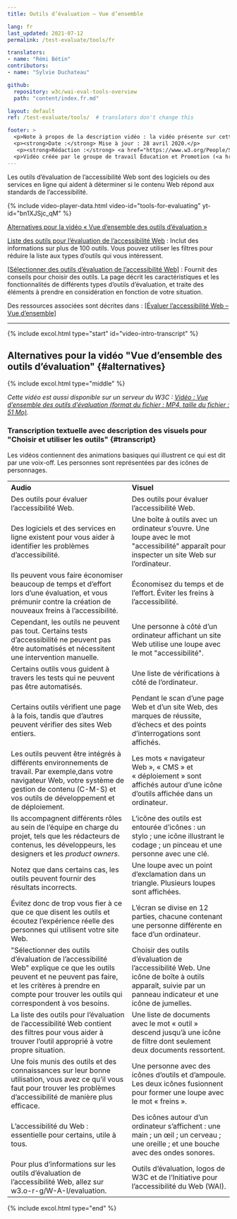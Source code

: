 ```yaml
---
title: Outils d’évaluation – Vue d’ensemble

lang: fr
last_updated: 2021-07-12
permalink: /test-evaluate/tools/fr

translators:
- name: "Rémi Bétin"
contributors:
- name: "Sylvie Duchateau"

github:
  repository: w3c/wai-eval-tools-overview
  path: "content/index.fr.md"

layout: default
ref: /test-evaluate/tools/  # translators don't change this

footer: >
  <p>Note à propos de la description vidéo : la vidéo présente sur cette page n’inclut pas l’audiodescription synchronisée car les images n’illustrent que l’audio et ne fournissent pas d’informations supplémentaires. Dans ce cas-ci, l’audiodescription serait plus distrayante qu’utile pour la plupart des utilisateurs, y compris pour les personnes qui ne peuvent pas voir les images. La description des informations contenues dans les images est reprise dans la transcription textuelle avec description des visuels (« transcription descriptive »).</p>
  <p><strong>Date :</strong> Mise à jour : 28 avril 2020.</p>
   <p><strong>Rédaction :</strong> <a href="https://www.w3.org/People/Shawn/">Shawn Lawton Henry</a>.</p>
  <p>Vidéo créée par le groupe de travail Éducation et Promotion (<a href="http://www.w3.org/WAI/EO/">EOWG</a>) avec le soutien du projet <a href="https://www.w3.org/WAI/about/projects/wai-guide/">WAI-Guide</a> financé par la Commission européenne (CE) dans le cadre du programme Horizon 2020 (convention de subvention n°822245) <a href="./acknowledgements/">Remerciements</a>.</p>
---
```


Les outils d’évaluation de l’accessibilité Web sont des logiciels ou des services en ligne qui aident à déterminer si le contenu Web répond aux standards de l’accessibilité.

<div class="video-card" id="video-intro">
  {% include video-player-data.html
      video-id="tools-for-evaluating"
      yt-id="bn1XJSjc_qM"
  %}
  <p><a href="#alternatives">Alternatives pour la vidéo « Vue d’ensemble des outils d’évaluation »</a></p>
</div>

[Liste des outils pour l’évaluation de l’accessibilité Web](/test-evaluate/tools/list/)
: Inclut des informations sur plus de 100 outils. Vous pouvez utiliser les filtres pour réduire la liste aux types d’outils qui vous intéressent.

[[Sélectionner des outils d’évaluation de l’accessibilité Web]](/test-evaluate/tools/selecting/)
: Fournit des conseils pour choisir des outils. La page décrit les caractéristiques et les fonctionnalités de différents types d’outils d’évaluation, et traite des éléments à prendre en considération en fonction de votre situation.

Des ressources associées sont décrites dans : [[Évaluer l’accessibilité Web – Vue d’ensemble]](/test-evaluate/)

<hr>

{% include excol.html type="start" id="video-intro-transcript" %}

##  Alternatives pour la vidéo "Vue d’ensemble des outils d’évaluation" {#alternatives}

{% include excol.html type="middle" %}

_Cette vidéo est aussi disponible sur un serveur du W3C : [Vidéo : Vue d’ensemble des outils d’évaluation (format du fichier : MP4, taille du fichier : 51 Mo)](http://media.w3.org/wai/evaluation-intros/tools-for-evaluating.mp4)._

###  Transcription textuelle avec description des visuels pour "Choisir et utiliser les outils" {#transcript}

Les vidéos contiennent des animations basiques qui illustrent ce qui est dit par une voix-off. Les personnes sont représentées par des icônes de personnages.

<table aria-labelledby="transcript">
  <tbody><tr>
    <th align="left">Audio</th>
    <th align="left">Visuel</th>
  </tr>
  <tr>
    <td>Des outils pour évaluer l’accessibilité Web.</td>
    <td>Des outils pour évaluer l’accessibilité Web.</td>
  </tr>
  <tr>
    <td>Des logiciels et des services en ligne existent pour vous aider à identifier les problèmes d’accessibilité.</td>
    <td>Une boîte à outils avec un ordinateur s’ouvre. Une loupe avec le mot "accessibilité" apparaît pour inspecter un site Web sur l’ordinateur.</td>
  </tr>
  <tr>
    <td>Ils peuvent vous faire économiser beaucoup de temps et d’effort lors d’une évaluation, et vous prémunir contre la création de nouveaux freins à l’accessibilité.</td>
    <td>Économisez du temps et de l’effort. Éviter les freins à l’accessibilité.</td>
  </tr>
  <tr>
    <td>Cependant, les outils ne peuvent pas tout. Certains tests d’accessibilité ne peuvent pas être automatisés et nécessitent une intervention manuelle.</td>
    <td>Une personne à côté d’un ordinateur affichant un site Web utilise une loupe avec le mot "accessibilité".</td>
  </tr>
  <tr>
    <td>Certains outils vous guident à travers les tests qui ne peuvent pas être automatisés.</td>
    <td>Une liste de vérifications à côté de l’ordinateur.</td>
  </tr>
  <tr>
    <td>Certains outils vérifient une page à la fois, tandis que d’autres peuvent vérifier des sites Web entiers.</td>
    <td>Pendant le scan d’une page Web et d’un site Web, des marques de réussite, d’échecs et des points d’interrogations sont affichés.</td>
  </tr>
  <tr>
    <td>Les outils peuvent être intégrés à différents environnements de travail. Par exemple,dans votre navigateur Web, votre système de gestion de contenu (C-M-S) et vos outils de développement et de déploiement.</td>
    <td>Les mots « navigateur Web », « CMS » et « déploiement » sont affichés autour d’une icône d’outils affichée dans un ordinateur.</td>
  </tr>
  <tr>
    <td>Ils accompagnent différents rôles au sein de l’équipe en charge du projet, tels que les rédacteurs de contenus, les développeurs, les designers et les <i lang="en">product owners</i>. </td>
    <td>L’icône des outils est entourée d’icônes : un stylo ; une icône illustrant le codage ; un pinceau et une personne avec une clé.</td>
  </tr>
  <tr>
    <td>Notez que dans certains cas, les outils peuvent fournir des résultats incorrects.</td>
    <td>Une loupe avec un point d’exclamation dans un triangle. Plusieurs loupes sont affichées.
 </td>
  </tr>
  <tr>
    <td>Évitez donc de trop vous fier à ce que ce que disent les outils et écoutez l’expérience réelle des personnes qui utilisent votre site Web.</td>
    <td>L’écran se divise en 12 parties, chacune contenant une personne différente en face d’un ordinateur.</td>
  </tr>
  <tr>
    <td>"Sélectionner des outils d’évaluation de l’accessibilité Web" explique ce que les outils peuvent et ne peuvent pas faire, et les critères à prendre en compte pour trouver les outils qui correspondent à vos besoins.</td>
    <td>Choisir des outils d’évaluation de l’accessibilité Web. Une icône de boîte à outils apparaît, suivie par un panneau indicateur et une icône de jumelles.</td>
  </tr>
  <tr>
    <td>La liste des outils pour l’évaluation de l’accessibilité Web contient des filtres pour vous aider à trouver l’outil approprié à votre propre situation.</td>
    <td>Une liste de documents avec le mot « outil » descend jusqu’à une icône de filtre dont seulement deux documents ressortent.</td>
  </tr>
  <tr>
    <td>Une fois munis des outils et des connaissances sur leur bonne utilisation, vous avez ce qu’il vous faut pour trouver les problèmes d’accessibilité de manière plus efficace.</td>
    <td>Une personne avec des icônes d’outils et d’ampoule. Les deux icônes fusionnent pour former une loupe avec le mot « freins ».</td>
  </tr>
  <tr>
    <td>L’accessibilité du Web : essentielle pour certains, utile à tous.</td>
    <td>Des icônes autour d’un ordinateur s’affichent : une main ; un œil ; un cerveau ; une oreille ; et une bouche avec des ondes sonores.</td>
  </tr>
  <tr>
    <td>Pour plus d’informations sur les outils d’évaluation de l’accessibilité Web, allez sur w3.o-r-g/W-A-I/evaluation.</td>
    <td>Outils d’évaluation, logos de W3C et de l’Initiative pour l’accessibilité du Web (WAI).</td>
  </tr>
</tbody></table>
{% include excol.html type="end" %}
